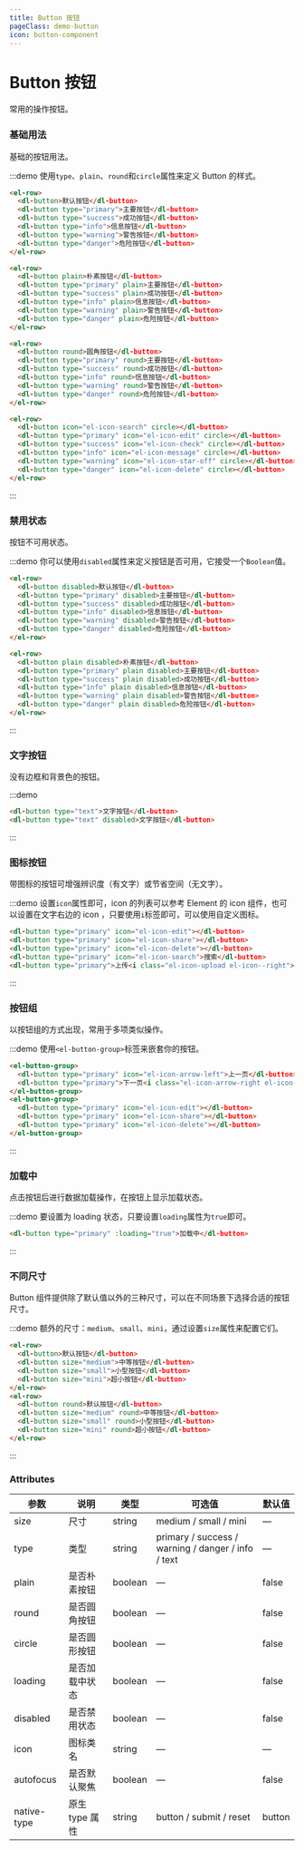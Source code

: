 ```yaml
---
title: Button 按钮
pageClass: demo-button
icon: button-component
---
```


# Button 按钮

常用的操作按钮。

### 基础用法

基础的按钮用法。

:::demo 使用`type`、`plain`、`round`和`circle`属性来定义 Button 的样式。

```html
<el-row>
  <dl-button>默认按钮</dl-button>
  <dl-button type="primary">主要按钮</dl-button>
  <dl-button type="success">成功按钮</dl-button>
  <dl-button type="info">信息按钮</dl-button>
  <dl-button type="warning">警告按钮</dl-button>
  <dl-button type="danger">危险按钮</dl-button>
</el-row>

<el-row>
  <dl-button plain>朴素按钮</dl-button>
  <dl-button type="primary" plain>主要按钮</dl-button>
  <dl-button type="success" plain>成功按钮</dl-button>
  <dl-button type="info" plain>信息按钮</dl-button>
  <dl-button type="warning" plain>警告按钮</dl-button>
  <dl-button type="danger" plain>危险按钮</dl-button>
</el-row>

<el-row>
  <dl-button round>圆角按钮</dl-button>
  <dl-button type="primary" round>主要按钮</dl-button>
  <dl-button type="success" round>成功按钮</dl-button>
  <dl-button type="info" round>信息按钮</dl-button>
  <dl-button type="warning" round>警告按钮</dl-button>
  <dl-button type="danger" round>危险按钮</dl-button>
</el-row>

<el-row>
  <dl-button icon="el-icon-search" circle></dl-button>
  <dl-button type="primary" icon="el-icon-edit" circle></dl-button>
  <dl-button type="success" icon="el-icon-check" circle></dl-button>
  <dl-button type="info" icon="el-icon-message" circle></dl-button>
  <dl-button type="warning" icon="el-icon-star-off" circle></dl-button>
  <dl-button type="danger" icon="el-icon-delete" circle></dl-button>
</el-row>
```
:::

### 禁用状态

按钮不可用状态。

:::demo 你可以使用`disabled`属性来定义按钮是否可用，它接受一个`Boolean`值。

```html
<el-row>
  <dl-button disabled>默认按钮</dl-button>
  <dl-button type="primary" disabled>主要按钮</dl-button>
  <dl-button type="success" disabled>成功按钮</dl-button>
  <dl-button type="info" disabled>信息按钮</dl-button>
  <dl-button type="warning" disabled>警告按钮</dl-button>
  <dl-button type="danger" disabled>危险按钮</dl-button>
</el-row>

<el-row>
  <dl-button plain disabled>朴素按钮</dl-button>
  <dl-button type="primary" plain disabled>主要按钮</dl-button>
  <dl-button type="success" plain disabled>成功按钮</dl-button>
  <dl-button type="info" plain disabled>信息按钮</dl-button>
  <dl-button type="warning" plain disabled>警告按钮</dl-button>
  <dl-button type="danger" plain disabled>危险按钮</dl-button>
</el-row>
```
:::

### 文字按钮

没有边框和背景色的按钮。

:::demo
```html
<dl-button type="text">文字按钮</dl-button>
<dl-button type="text" disabled>文字按钮</dl-button>
```
:::

### 图标按钮

带图标的按钮可增强辨识度（有文字）或节省空间（无文字）。

:::demo 设置`icon`属性即可，icon 的列表可以参考 Element 的 icon 组件，也可以设置在文字右边的 icon ，只要使用`i`标签即可，可以使用自定义图标。

```html
<dl-button type="primary" icon="el-icon-edit"></dl-button>
<dl-button type="primary" icon="el-icon-share"></dl-button>
<dl-button type="primary" icon="el-icon-delete"></dl-button>
<dl-button type="primary" icon="el-icon-search">搜索</dl-button>
<dl-button type="primary">上传<i class="el-icon-upload el-icon--right"></i></dl-button>
```
:::

### 按钮组

以按钮组的方式出现，常用于多项类似操作。

:::demo 使用`<el-button-group>`标签来嵌套你的按钮。

```html
<el-button-group>
  <dl-button type="primary" icon="el-icon-arrow-left">上一页</dl-button>
  <dl-button type="primary">下一页<i class="el-icon-arrow-right el-icon--right"></i></dl-button>
</el-button-group>
<el-button-group>
  <dl-button type="primary" icon="el-icon-edit"></dl-button>
  <dl-button type="primary" icon="el-icon-share"></dl-button>
  <dl-button type="primary" icon="el-icon-delete"></dl-button>
</el-button-group>
```
:::

### 加载中

点击按钮后进行数据加载操作，在按钮上显示加载状态。

:::demo 要设置为 loading 状态，只要设置`loading`属性为`true`即可。

```html
<dl-button type="primary" :loading="true">加载中</dl-button>
```
:::

### 不同尺寸

Button 组件提供除了默认值以外的三种尺寸，可以在不同场景下选择合适的按钮尺寸。

:::demo 额外的尺寸：`medium`、`small`、`mini`，通过设置`size`属性来配置它们。

```html
<el-row>
  <dl-button>默认按钮</dl-button>
  <dl-button size="medium">中等按钮</dl-button>
  <dl-button size="small">小型按钮</dl-button>
  <dl-button size="mini">超小按钮</dl-button>
</el-row>
<el-row>
  <dl-button round>默认按钮</dl-button>
  <dl-button size="medium" round>中等按钮</dl-button>
  <dl-button size="small" round>小型按钮</dl-button>
  <dl-button size="mini" round>超小按钮</dl-button>
</el-row>
```
:::

### Attributes
| 参数      | 说明    | 类型      | 可选值       | 默认值   |
|---------- |-------- |---------- |-------------  |-------- |
| size     | 尺寸   | string  |   medium / small / mini            |    —     |
| type     | 类型   | string    |   primary / success / warning / danger / info / text |     —    |
| plain     | 是否朴素按钮   | boolean    | — | false   |
| round     | 是否圆角按钮   | boolean    | — | false   |
| circle     | 是否圆形按钮   | boolean    | — | false   |
| loading     | 是否加载中状态   | boolean    | — | false   |
| disabled  | 是否禁用状态    | boolean   | —   | false   |
| icon  | 图标类名 | string   |  —  |  —  |
| autofocus  | 是否默认聚焦 | boolean   |  —  |  false  |
| native-type | 原生 type 属性 | string | button / submit / reset | button |
